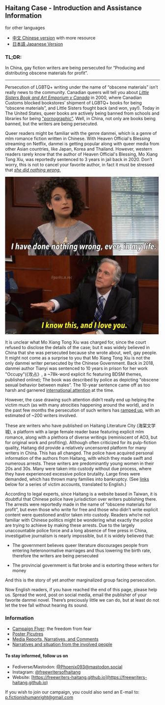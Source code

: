 ## Haitang Case - Introduction and Assistance Information

for other languages

- [中文 Chinese version](https://freewriters-haitang.github.io/) with more resource
- [日本語 Japanese Version](https://freewriters-haitang.github.io/japanese/)

### TL;DR:
In China, gay fiction writers are being persecuted for “Producing and distributing obscene materials for profit”.

---

Persecution of LGBTQ+ writing under the name of “obscene materials” isn’t really news to the community.  Canadian queers will tell you about *[Little Sisters Book and Art Emporium v Canada](https://en.wikipedia.org/wiki/Little_Sisters_Book_and_Art_Emporium_v_Canada)* in 2000, where Canadian Customs blocked  bookstores’ shipment of LGBTQ+ books for being “obscene materials”, and Little Sisters fought back (and won, yay!). Today in The United States, queer books are actively being banned from schools and libraries for being ["pornographic"](https://www.sebastiandaily.com/business/moms-for-liberty-creates-list-of-books-with-shocking-content-in-indian-river-county-schools-31569/). Well, in China, not only are books being banned, but the writers are being persecuted.

Queer readers might be familiar with the genre danmei, which is a genre of mlm romance fiction written in Chinese. With Heaven Official's Blessing streaming on Netflix, danmei is getting popular along with  queer media from other Asian countries, like Japan, Korea and Thailand. However, western readers rarely know that the author of Heaven Official's Blessing, Mo Xiang Tong Xiu, was reportedly sentenced to 3 years in jail back in 2020. Don’t worry, this is not to cancel your favorite author, in fact it must be stressed that *[she did nothing wrong.](https://freewriters-haitang.github.io/english/posts/000080-thepaper-20201106/)*

![Screenshots from Parks and Recreation, where a young woman says "I have done nothing wrong, ever, in my life."; an older man behind the desk replies "I know, and I love you."](https://github.com/freewriters-haitang/english/blob/main/content/assets/meme1.jpg?raw=true)


It is unclear what Mo Xiang Tong Xiu was charged for, since the court refused to disclose the details of the case; but it was widely believed in China that she was persecuted because she wrote about, well, gay people. It might not come as a surprise to you that Mo Xiang Tong Xiu is not the only danmei writer persecuted by the Chinese Government. Back in 2018, danmei author Tianyi was sentenced to 10 years in prison for her work "Occupy"(《攻占》, a ~78k-word explicit fic featuring BDSM themes, published online); The book was described by police as depicting “obscene sexual behavior between males”. The 10-year sentence came off as too harsh and garnered [international attention](https://www.cnn.com/2018/11/19/china/chinese-erotic-fiction-writer-prison-intl/index.html) at the time.

However, the case drawing such attention didn’t really end up helping the victim much (as with many atrocities happening around the world), and in the past few months the persecution of such writers has [ramped up](https://github.com/freewriters-haitang/english/blob/main/content/posts/000070-zaobao.md), with an estimated of ~200 writers involved. 

These are writers who have published on Haitang Literature City (海棠文学城), a platform with a large female reader base featuring explicit mlm romance, along with a plethora of diverse writings (reminiscent of AO3, but for original work and profiting). Although often criticized for its pulp-fiction quality, Haitang did provide a relatively uncensored platform for many writers in China. This has all changed. The police have acquired personal information of the authors from Haitang, with which they made swift and numerous arrests. These writers are predominantly young women in their 20s and 30s. Many were taken into custody without due process, where they have experienced excessive police brutality. Large fines were demanded, which has thrown many families into bankruptcy. (See [links](https://freewriters-haitang.github.io/english/posts/000018-narratives/) below for a series of victim accounts, translated to English.)

According to legal experts, since Haitang is a website based in Taiwan, it is doubtful that Chinese police have jurisdiction over writers publishing there. The arrests were reportedly made in the name of “obscene materials for profit”, but even those who write for free and those who didn’t write explicit content were  questioned and/or taken into custody. Readers who’re not familiar with Chinese politics might be wondering what exactly the police are trying to achieve by making these arrests. Due to the largely unaccountable police force and a long absence of free press in China, investigative journalism is nearly impossible, but it is widely believed that:

- The government believes queer literature discourages people from entering heteronormative marriages and thus lowering the birth rate, therefore the writers are being persecuted

- The provincial government is flat broke and is extorting these writers for money

And this is the story of yet another marginalized group facing persecution.

Now English readers, if you have reached the end of this page, please help us. Spread the word, post on social media, email the publisher of your favorite danmei novel. There’s preciously little we can do, but at least do not let the tree fall without hearing its sound.


### Information

- [Campaign Flyer](https://freewriters-haitang.github.io/english/posts/000010-flyer/): the freedom from fear
- [Poster Picutres](https://drive.google.com/drive/folders/1L7DVBRrGF58aoiCjGhzfGGYSJiXadpT4)
- [Media Reports, Narratives, and Comments](https://freewriters-haitang.github.io/english/posts/000015-reports/)
- [Narratives and situation from the involved people](https://freewriters-haitang.github.io/english/posts/000018-narratives/)

#### To stay informed, follow us on 

- Fediverse/Mastodon: [@Phoenix093@mastodon.social](https://mastodon.social/@Phoenix093)
- Instagram: [@freewritersofhaitang](https://www.instagram.com/freewritersofhaitang/)
- Website: [https://freewriters-haitang.github.io](https://freewriters-haitang.github.io)

If you wish to join our campaign, you could also send an E-mail to: [p.fictionishumanright@gmail.com](mailto:p.fictionishumanright@gmail.com)
